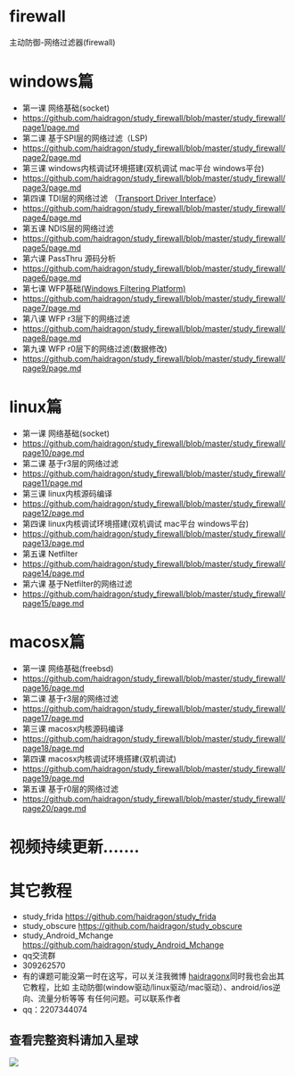 # firewall
主动防御-网络过滤器(firewall)
# windows篇
* 第一课 网络基础(socket)
* https://github.com/haidragon/study_firewall/blob/master/study_firewall/page1/page.md
* 第二课 基于SPI层的网络过滤（LSP)
* https://github.com/haidragon/study_firewall/blob/master/study_firewall/page2/page.md
* 第三课 windows内核调试环境搭建(双机调试 mac平台 windows平台)
* https://github.com/haidragon/study_firewall/blob/master/study_firewall/page3/page.md
* 第四课 TDI层的网络过滤 （[Transport Driver Interface](https://docs.microsoft.com/en-us/previous-versions/windows/hardware/network/ff565094(v=vs.85)?redirectedfrom=MSDN)） 
* https://github.com/haidragon/study_firewall/blob/master/study_firewall/page4/page.md
* 第五课 NDIS层的网络过滤
* https://github.com/haidragon/study_firewall/blob/master/study_firewall/page5/page.md
* 第六课 PassThru 源码分析
* https://github.com/haidragon/study_firewall/blob/master/study_firewall/page6/page.md
* 第七课 WFP基础[(Windows Filtering Platform)](https://docs.microsoft.com/zh-cn/windows/win32/fwp/windows-filtering-platform-architecture-overview)
* https://github.com/haidragon/study_firewall/blob/master/study_firewall/page7/page.md
* 第八课 WFP r3层下的网络过滤
* https://github.com/haidragon/study_firewall/blob/master/study_firewall/page8/page.md
* 第九课 WFP r0层下的网络过滤(数据修改)
* https://github.com/haidragon/study_firewall/blob/master/study_firewall/page9/page.md
# linux篇
* 第一课 网络基础(socket)
* https://github.com/haidragon/study_firewall/blob/master/study_firewall/page10/page.md
* 第二课 基于r3层的网络过滤
* https://github.com/haidragon/study_firewall/blob/master/study_firewall/page11/page.md
* 第三课 linux内核源码编译
* https://github.com/haidragon/study_firewall/blob/master/study_firewall/page12/page.md
* 第四课 linux内核调试环境搭建(双机调试 mac平台 windows平台)
* https://github.com/haidragon/study_firewall/blob/master/study_firewall/page13/page.md
* 第五课 Netfilter
* https://github.com/haidragon/study_firewall/blob/master/study_firewall/page14/page.md
* 第六课 基于Netfilter的网络过滤
* https://github.com/haidragon/study_firewall/blob/master/study_firewall/page15/page.md
# macosx篇
* 第一课 网络基础(freebsd)
* https://github.com/haidragon/study_firewall/blob/master/study_firewall/page16/page.md
* 第二课 基于r3层的网络过滤
* https://github.com/haidragon/study_firewall/blob/master/study_firewall/page17/page.md
* 第三课 macosx内核源码编译
* https://github.com/haidragon/study_firewall/blob/master/study_firewall/page18/page.md
* 第四课 macosx内核调试环境搭建(双机调试)
* https://github.com/haidragon/study_firewall/blob/master/study_firewall/page19/page.md
* 第五课 基于r0层的网络过滤
* https://github.com/haidragon/study_firewall/blob/master/study_firewall/page20/page.md
# 视频持续更新.......  
# 其它教程
* study_frida https://github.com/haidragon/study_frida
* study_obscure https://github.com/haidragon/study_obscure
* study_Android_Mchange https://github.com/haidragon/study_Android_Mchange
* qq交流群 
* 309262570
* 有的课题可能没第一时在这写，可以关注我微博 [haidragonx](https://weibo.com/haidragon)同时我也会出其它教程，比如 主动防御(window驱动/linux驱动/mac驱动）、android/ios逆向、流量分析等等 有任何问题。可以联系作者
* qq：2207344074
## 查看完整资料请加入星球
![](https://github.com/haidragon/study_frida/blob/master/image/1681580715267_.pic_hd.jpg)
